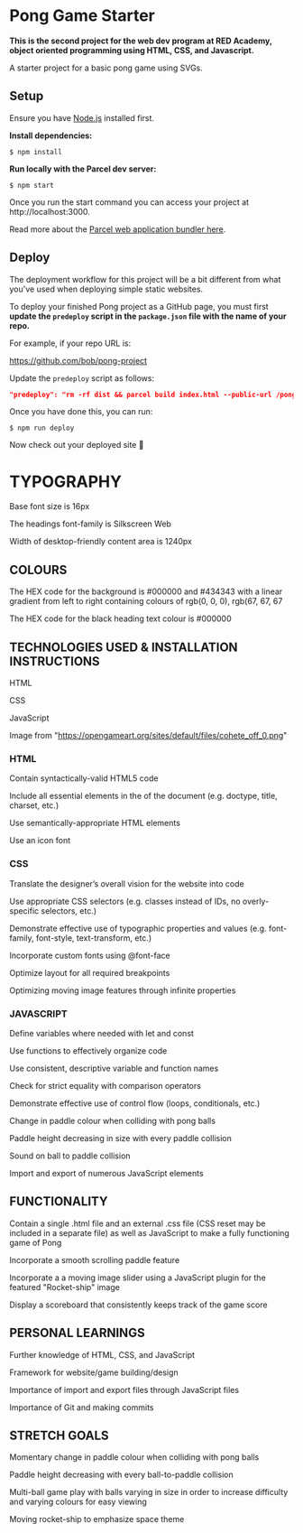 # Pong Game Starter

**This is the second project for the web dev program at RED Academy, object oriented programming using HTML, CSS, and Javascript.**

A starter project for a basic pong game using SVGs.

## Setup

Ensure you have [Node.js](https://nodejs.org/en/) installed first.

**Install dependencies:**

`$ npm install`

**Run locally with the Parcel dev server:**

`$ npm start`

Once you run the start command you can access your project at http://localhost:3000.

Read more about the [Parcel web application bundler here](https://parceljs.org/).

## Deploy

The deployment workflow for this project will be a bit different from what you've used when deploying simple static websites.

To deploy your finished Pong project as a GitHub page, you must first **update the `predeploy` script in the `package.json` file with the name of your repo.**

For example, if your repo URL is:

https://github.com/bob/pong-project

Update the `predeploy` script as follows:

```json
"predeploy": "rm -rf dist && parcel build index.html --public-url /pong-project",
```

Once you have done this, you can run:

`$ npm run deploy`

Now check out your deployed site 🙂

# TYPOGRAPHY

Base font size is 16px

The headings font-family is Silkscreen Web

Width of desktop-friendly content area is 1240px

## COLOURS

The HEX code for the background is #000000 and #434343 with a linear gradient from left to right containing colours of rgb(0, 0, 0), rgb(67, 67, 67

The HEX code for the black heading text colour is #000000

## TECHNOLOGIES USED & INSTALLATION INSTRUCTIONS

HTML

CSS

JavaScript

Image from "https://opengameart.org/sites/default/files/cohete_off_0.png"

### HTML

Contain syntactically-valid HTML5 code

Include all essential elements in the <head> of the document (e.g. doctype, title, charset, etc.)

Use semantically-appropriate HTML elements

Use an icon font

### CSS

Translate the designer’s overall vision for the website into code

Use appropriate CSS selectors (e.g. classes instead of IDs, no overly-specific selectors, etc.)

Demonstrate effective use of typographic properties and values (e.g. font-family, font-style, text-transform, etc.)

Incorporate custom fonts using @font-face

Optimize layout for all required breakpoints

Optimizing moving image features through infinite properties

### JAVASCRIPT

Define variables where needed with let and const

Use functions to effectively organize code

Use consistent, descriptive variable and function names

Check for strict equality with comparison operators

Demonstrate effective use of control flow (loops, conditionals, etc.)

Change in paddle colour when colliding with pong balls

Paddle height decreasing in size with every paddle collision

Sound on ball to paddle collision

Import and export of numerous JavaScript elements

## FUNCTIONALITY

Contain a single .html file and an external .css file (CSS reset may be included in a separate file) as well as JavaScript to make a fully functioning game of Pong

Incorporate a smooth scrolling paddle feature

Incorporate a a moving image slider using a JavaScript plugin for the featured "Rocket-ship" image

Display a scoreboard that consistently keeps track of the game score

## PERSONAL LEARNINGS

Further knowledge of HTML, CSS, and JavaScript

Framework for website/game building/design

Importance of import and export files through JavaScript files

Importance of Git and making commits

## STRETCH GOALS

Momentary change in paddle colour when colliding with pong balls

Paddle height decreasing with every ball-to-paddle collision

Multi-ball game play with balls varying in size in order to increase difficulty and varying colours for easy viewing

Moving rocket-ship to emphasize space theme
